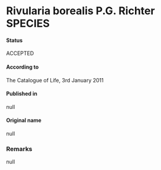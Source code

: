 # Rivularia borealis P.G. Richter SPECIES

#### Status
ACCEPTED

#### According to
The Catalogue of Life, 3rd January 2011

#### Published in
null

#### Original name
null

### Remarks
null